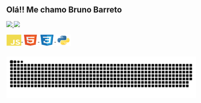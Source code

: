 ## Olá!! Me chamo Bruno Barreto
<div>
  <a href="https://github.com/Brunothebest">
  <img height="180em" src="https://github-readme-stats.vercel.app/api?username=brunothebest&show_icons=true&theme=transparent#gh-dark-mode-only)](https://github.com/brunothebest/github-readme-stats#gh-dark-mode-only"/>
  <img height="180em" src="https://github-readme-stats.vercel.app/api/top-langs/?username=brunothebest&layout=compact&lagns_count=16&theme=transparent"/>
</div>



<div style="display: inline_block"><br>
  <img align="center" alt="bruno-Js" height="30" width="40" src="https://raw.githubusercontent.com/devicons/devicon/master/icons/javascript/javascript-plain.svg">
  <img align="center" alt="bruno-HTML" height="30" width="40" src="https://raw.githubusercontent.com/devicons/devicon/master/icons/html5/html5-original.svg">
  <img align="center" alt="bruno-CSS" height="30" width="40" src="https://raw.githubusercontent.com/devicons/devicon/master/icons/css3/css3-original.svg">
  <img align="center" alt="bruno-Python" height="30" width="40" src="https://raw.githubusercontent.com/devicons/devicon/master/icons/python/python-original.svg">

##
  <picture>  
   <source media="(prefers-color-scheme: dark)" srcset="https://raw.githubusercontent.com/brunothebest/brunothebest/output/github-contribution-grid-snake-dark.svg">
  <source media="(prefers-color-scheme: light)" srcset="https://raw.githubusercontent.com/brunothebest/brunothebest/output/github-contribution-grid-snake.svg">
  <img alt="github contribution grid snake animation" src="https://raw.githubusercontent.com/brunothebest/brunothebest/output/github-contribution-grid-snake.svg">
</picture>

